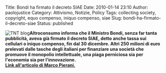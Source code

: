 Title: Bondi ha firmato il decreto SIAE
Date: 2010-01-14 23:10
Author: paolojustice
Category: Attivismo, Notizie, Policy
Tags: collecting society, copyright, equo compenso, iniquo compenso, siae
Slug: bondi-ha-firmato-il-decreto-siae
Status: published

![TNT blog](http://blog.tntvillage.scambioetico.org/wp-content/uploads/2009/09/money.jpg)**Altroconsumo informa che il Ministro Bondi, senza far tanta pubblicità, aveva già firmato il decreto SIAE, detto anche tassa sui cellulari o iniquo compenso, fin dal 30 dicembre. Altri 250 milioni di euro prelevati dalle tasche degli italiani per finanziare una società che promuove il monopolio intellettuale, una piaga perniciosa sia per l'economia sia per l'innovazione.  
[Link all'articolo di Marco Pierani.](http://pierani.wordpress.com/2010/01/14/il-regalo-di-natale-di-babbo-bondi-alla-siae-e-arrivato-dopo-la-befana-ma-purtroppo-e-arrivato/)**

**<!--more-->**
